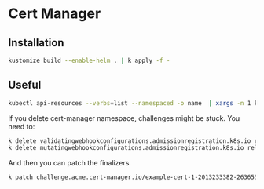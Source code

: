 # Cert Manager

## Installation

```bash
kustomize build --enable-helm . | k apply -f -
```


## Useful
```bash
kubectl api-resources --verbs=list --namespaced -o name  | xargs -n 1 kubectl get --show-kind --ignore-not-found -n cert-manager
```

If you delete cert-manager namespace, challenges might be stuck. You need to:
```bash
k delete validatingwebhookconfigurations.admissionregistration.k8s.io release-name-cert-manager-webhook
k delete mutatingwebhookconfigurations.admissionregistration.k8s.io release-name-cert-manager-webhook
```
And then you can patch the finalizers
```bash
k patch challenge.acme.cert-manager.io/example-cert-1-2013233382-2636552871  --type json --patch='[ {"op": "remove", "path": "/metadata/finalizers" } ]'
```
